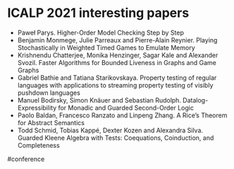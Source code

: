 # ICALP 2021 interesting papers

* Paweł Parys. Higher-Order Model Checking Step by Step
* Benjamin Monmege, Julie Parreaux and Pierre-Alain Reynier. Playing Stochastically in Weighted Timed Games to Emulate Memory
* Krishnendu Chatterjee, Monika Henzinger, Sagar Kale and Alexander Svozil. Faster Algorithms for Bounded Liveness in Graphs and Game Graphs
* Gabriel Bathie and Tatiana Starikovskaya. Property testing of regular languages with applications to streaming property testing of visibly pushdown languages
* Manuel Bodirsky, Simon Knäuer and Sebastian Rudolph. Datalog-Expressibility for Monadic and Guarded Second-Order Logic
* Paolo Baldan, Francesco Ranzato and Linpeng Zhang. A Rice’s Theorem for Abstract Semantics
* Todd Schmid, Tobias Kappé, Dexter Kozen and Alexandra Silva. Guarded Kleene Algebra with Tests: Coequations, Coinduction, and Completeness

#conference